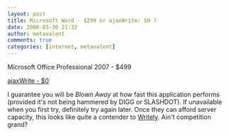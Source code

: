 ```yaml
---
layout: post
title: Microsoft Word - $299 or ajaxWrite: $0 ?
date: 2006-03-30 21:32
author: metavalent
comments: true
categories: [internet, metavalent]
---
```

 Microsoft Office Professional 2007 - $499

<a href="http://www.ajaxwrite.com/">ajaxWrite - $0</a>

I guarantee you will be <i>Blown Away</i> at how fast this application performs (provided it's not being hammered by DIGG or SLASHDOT).  If unavailable when you first try, definitely try again later.  Once they can afford server capacity, this looks like quite a contender to <a href="http://writely.com/">Writely</a>.  Ain't competition grand?
